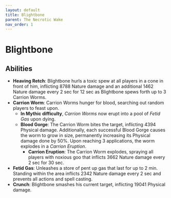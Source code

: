 ```yaml
---
layout: default
title: Blightbone
parent: The Necrotic Wake
nav_order: 1
---
```


# Blightbone

## Abilities


- **Heaving Retch**: Blightbone hurls a toxic spew at all players in a cone in front of him, inflicting 8788 Nature damage and an additional 1462 Nature damage every 2 sec for 12 sec as Blightbone spews forth up to 3 Carrion Worms.
- **Carrion Worm**: Carrion Worms hunger for blood, searching out random players to feast upon.
  - **In Mythic difficulty**, *Carrion Worms* now erupt into a pool of *Fetid Gas* upon dying.
  - **Blood Gorge**: The Carrion Worm bites the target, inflicting 4394 Physical damage.
Additionally, each successful Blood Gorge causes the worm to grow in size, permanently increasing its Physical damage done by 50%.
Upon reaching 3 applications, the worm explodes in a *Carrion Eruption*.
    - **Carrion Eruption**: The Carrion Worm explodes, spraying all players with noxious goo that inflicts 3662 Nature damage every 2 sec for 30 sec.
- **Fetid Gas**: Unleashes a store of pent up gas that last for up to 2 min. Standing within the area inflicts 2342 Nature damage every 2 sec and prevents all actions and spell casting.
- **Crunch**: Blightbone smashes his current target, inflicting 19041 Physical damage.
